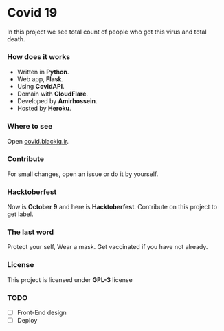 # Covid 19

In this project we see total count of people who got this virus and total death.

### How does it works

- Written in **Python**.
- Web app, **Flask**.
- Using **CovidAPI**.
- Domain with **CloudFlare**.
- Developed by **Amirhossein**.
- Hosted by **Heroku**.

### Where to see

Open [covid.blackiq.ir](https://covid.blackiq.ir).

### Contribute

For small changes, open an issue or do it by yourself.

### Hacktoberfest

Now is **October 9** and here is **Hacktoberfest**. Contribute on this project to get label.

### The last word

Protect your self, Wear a mask. Get vaccinated if you have not already.

### License

This project is licensed under **GPL-3** license

### TODO

- [ ] Front-End design
- [ ] Deploy